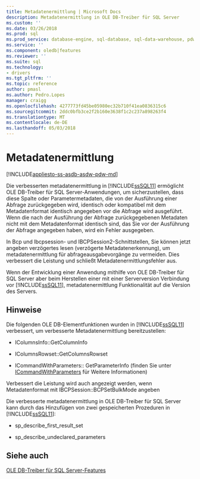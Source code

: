 ```yaml
---
title: Metadatenermittlung | Microsoft Docs
description: Metadatenermittlung in OLE DB-Treiber für SQL Server
ms.custom: ''
ms.date: 03/26/2018
ms.prod: sql
ms.prod_service: database-engine, sql-database, sql-data-warehouse, pdw
ms.service: ''
ms.component: oledb|features
ms.reviewer: ''
ms.suite: sql
ms.technology:
- drivers
ms.tgt_pltfrm: ''
ms.topic: reference
author: pmasl
ms.author: Pedro.Lopes
manager: craigg
ms.openlocfilehash: 4277773fd45be05980ec32b710f41ea0836315c6
ms.sourcegitcommit: 2ddc0bfb3ce2f2b160e3638f1c2c237a898263f4
ms.translationtype: MT
ms.contentlocale: de-DE
ms.lasthandoff: 05/03/2018
---
```

# <a name="metadata-discovery"></a>Metadatenermittlung
[!INCLUDE[appliesto-ss-asdb-asdw-pdw-md](../../../includes/appliesto-ss-asdb-asdw-pdw-md.md)]

  Die verbesserten metadatenermittlung in [!INCLUDE[ssSQL11](../../../includes/sssql11-md.md)] ermöglicht OLE DB-Treiber für SQL Server-Anwendungen, um sicherzustellen, dass diese Spalte oder Parametermetadaten, die von der Ausführung einer Abfrage zurückgegeben wird, identisch oder kompatibel mit dem Metadatenformat identisch angegeben vor die Abfrage wird ausgeführt. Wenn die nach der Ausführung der Abfrage zurückgegebenen Metadaten nicht mit dem Metadatenformat identisch sind, das Sie vor der Ausführung der Abfrage angegeben haben, wird ein Fehler ausgegeben.  
  
 In Bcp und Ibcpsession- und IBCPSession2-Schnittstellen, Sie können jetzt angeben verzögertes lesen (verzögerte Metadatenerkennung), um metadatenermittlung für abfrageausgabevorgänge zu vermeiden. Dies verbessert die Leistung und schließt Metadatenermittlungsfehler aus.  
  
 Wenn der Entwicklung einer Anwendung mithilfe von OLE DB-Treiber für SQL Server aber beim Herstellen einer mit einer Serverversion Verbindung vor [!INCLUDE[ssSQL11](../../../includes/sssql11-md.md)], metadatenermittlung Funktionalität auf die Version des Servers.  
  
## <a name="remarks"></a>Hinweise   
 Die folgenden OLE DB-Elementfunktionen wurden in [!INCLUDE[ssSQL11](../../../includes/sssql11-md.md)] verbessert, um verbesserte Metadatenermittlung bereitzustellen:  
  
-   IColumnsInfo::GetColumnInfo  
  
-   IColumnsRowset::GetColumnsRowset  
  
-   ICommandWithParameters:: GetParameterInfo (finden Sie unter [ICommandWithParameters](../../oledb/ole-db-interfaces/icommandwithparameters.md) für Weitere Informationen)  
  
 Verbessert die Leistung wird auch angezeigt werden, wenn Metadatenformat mit IBCPSession::BCPSetBulkMode angeben  
  
 Die verbesserte metadatenermittlung in OLE DB-Treiber für SQL Server kann durch das Hinzufügen von zwei gespeicherten Prozeduren in [!INCLUDE[ssSQL11](../../../includes/sssql11-md.md)]:  
  
-   sp_describe_first_result_set  
  
-   sp_describe_undeclared_parameters  
  
## <a name="see-also"></a>Siehe auch  
 [OLE DB-Treiber für SQL Server-Features](../../oledb/features/oledb-driver-for-sql-server-features.md)  
  
  
